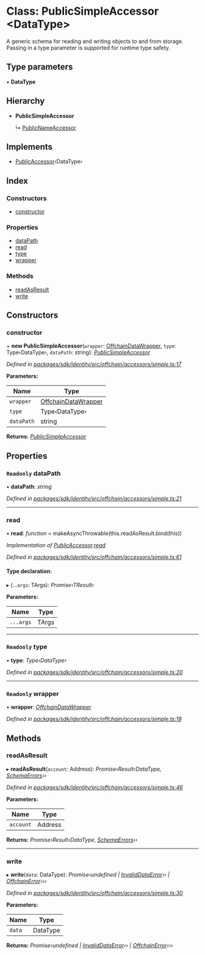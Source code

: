 # Class: PublicSimpleAccessor <**DataType**>

A generic schema for reading and writing objects to and from storage. Passing
in a type parameter is supported for runtime type safety.

## Type parameters

▪ **DataType**

## Hierarchy

* **PublicSimpleAccessor**

  ↳ [PublicNameAccessor](_offchain_accessors_name_.publicnameaccessor.md)

## Implements

* [PublicAccessor](../interfaces/_offchain_accessors_interfaces_.publicaccessor.md)‹DataType›

## Index

### Constructors

* [constructor](_offchain_accessors_simple_.publicsimpleaccessor.md#constructor)

### Properties

* [dataPath](_offchain_accessors_simple_.publicsimpleaccessor.md#readonly-datapath)
* [read](_offchain_accessors_simple_.publicsimpleaccessor.md#read)
* [type](_offchain_accessors_simple_.publicsimpleaccessor.md#readonly-type)
* [wrapper](_offchain_accessors_simple_.publicsimpleaccessor.md#readonly-wrapper)

### Methods

* [readAsResult](_offchain_accessors_simple_.publicsimpleaccessor.md#readasresult)
* [write](_offchain_accessors_simple_.publicsimpleaccessor.md#write)

## Constructors

###  constructor

\+ **new PublicSimpleAccessor**(`wrapper`: [OffchainDataWrapper](_offchain_data_wrapper_.offchaindatawrapper.md), `type`: Type‹DataType›, `dataPath`: string): *[PublicSimpleAccessor](_offchain_accessors_simple_.publicsimpleaccessor.md)*

*Defined in [packages/sdk/identity/src/offchain/accessors/simple.ts:17](https://github.com/celo-org/celo-monorepo/blob/master/packages/sdk/identity/src/offchain/accessors/simple.ts#L17)*

**Parameters:**

Name | Type |
------ | ------ |
`wrapper` | [OffchainDataWrapper](_offchain_data_wrapper_.offchaindatawrapper.md) |
`type` | Type‹DataType› |
`dataPath` | string |

**Returns:** *[PublicSimpleAccessor](_offchain_accessors_simple_.publicsimpleaccessor.md)*

## Properties

### `Readonly` dataPath

• **dataPath**: *string*

*Defined in [packages/sdk/identity/src/offchain/accessors/simple.ts:21](https://github.com/celo-org/celo-monorepo/blob/master/packages/sdk/identity/src/offchain/accessors/simple.ts#L21)*

___

###  read

• **read**: *function* = makeAsyncThrowable(this.readAsResult.bind(this))

*Implementation of [PublicAccessor](../interfaces/_offchain_accessors_interfaces_.publicaccessor.md).[read](../interfaces/_offchain_accessors_interfaces_.publicaccessor.md#read)*

*Defined in [packages/sdk/identity/src/offchain/accessors/simple.ts:61](https://github.com/celo-org/celo-monorepo/blob/master/packages/sdk/identity/src/offchain/accessors/simple.ts#L61)*

#### Type declaration:

▸ (...`args`: TArgs): *Promise‹TResult›*

**Parameters:**

Name | Type |
------ | ------ |
`...args` | TArgs |

___

### `Readonly` type

• **type**: *Type‹DataType›*

*Defined in [packages/sdk/identity/src/offchain/accessors/simple.ts:20](https://github.com/celo-org/celo-monorepo/blob/master/packages/sdk/identity/src/offchain/accessors/simple.ts#L20)*

___

### `Readonly` wrapper

• **wrapper**: *[OffchainDataWrapper](_offchain_data_wrapper_.offchaindatawrapper.md)*

*Defined in [packages/sdk/identity/src/offchain/accessors/simple.ts:19](https://github.com/celo-org/celo-monorepo/blob/master/packages/sdk/identity/src/offchain/accessors/simple.ts#L19)*

## Methods

###  readAsResult

▸ **readAsResult**(`account`: Address): *Promise‹Result‹DataType, [SchemaErrors](../modules/_offchain_accessors_errors_.md#schemaerrors)››*

*Defined in [packages/sdk/identity/src/offchain/accessors/simple.ts:46](https://github.com/celo-org/celo-monorepo/blob/master/packages/sdk/identity/src/offchain/accessors/simple.ts#L46)*

**Parameters:**

Name | Type |
------ | ------ |
`account` | Address |

**Returns:** *Promise‹Result‹DataType, [SchemaErrors](../modules/_offchain_accessors_errors_.md#schemaerrors)››*

___

###  write

▸ **write**(`data`: DataType): *Promise‹undefined | [InvalidDataError](_offchain_accessors_errors_.invaliddataerror.md)‹› | [OffchainError](_offchain_accessors_errors_.offchainerror.md)‹››*

*Defined in [packages/sdk/identity/src/offchain/accessors/simple.ts:30](https://github.com/celo-org/celo-monorepo/blob/master/packages/sdk/identity/src/offchain/accessors/simple.ts#L30)*

**Parameters:**

Name | Type |
------ | ------ |
`data` | DataType |

**Returns:** *Promise‹undefined | [InvalidDataError](_offchain_accessors_errors_.invaliddataerror.md)‹› | [OffchainError](_offchain_accessors_errors_.offchainerror.md)‹››*
